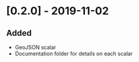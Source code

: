 # [0.2.0] - 2019-11-02

## Added

* GeoJSON scalar
* Documentation folder for details on each scalar
